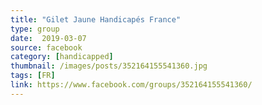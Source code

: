 ```yaml
---
title: "Gilet Jaune Handicapés France"
type: group
date:  2019-03-07
source: facebook
category: [handicapped]
thumbnail: /images/posts/352164155541360.jpg
tags: [FR]
link: https://www.facebook.com/groups/352164155541360/
---
```

